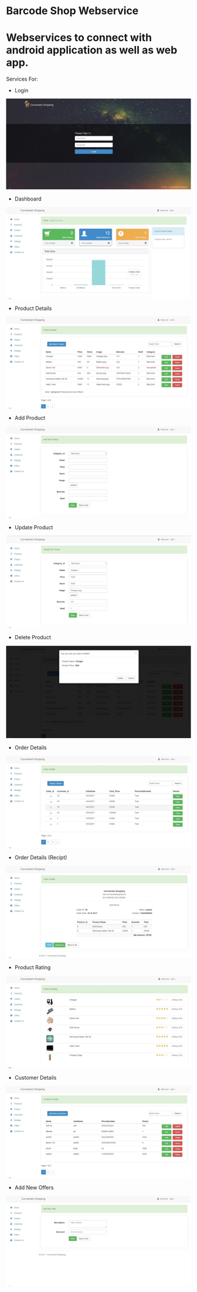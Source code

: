 # Barcode Shop Webservice
# Webservices to connect with android application as well as web app.

Services For:
- Login

![](https://raw.githubusercontent.com/AlishahWafi/Barcode-Shop-WebServices/master/1.jpg)

- Dashboard

![](https://raw.githubusercontent.com/AlishahWafi/Barcode-Shop-WebServices/master/2.jpg)

- Product Details

![](https://raw.githubusercontent.com/AlishahWafi/Barcode-Shop-WebServices/master/3.jpg)

- Add Product

![](https://raw.githubusercontent.com/AlishahWafi/Barcode-Shop-WebServices/master/4.jpg)

- Update Product

![](https://raw.githubusercontent.com/AlishahWafi/Barcode-Shop-WebServices/master/5.jpg)

- Delete Product

![](https://raw.githubusercontent.com/AlishahWafi/Barcode-Shop-WebServices/master/6.jpg)

- Order Details

![](https://raw.githubusercontent.com/AlishahWafi/Barcode-Shop-WebServices/master/7.jpg)

- Order Details (Recipt)

![](https://raw.githubusercontent.com/AlishahWafi/Barcode-Shop-WebServices/master/8.jpg)

- Product Rating

![](https://raw.githubusercontent.com/AlishahWafi/Barcode-Shop-WebServices/master/9.jpg)

- Customer Details

![](https://raw.githubusercontent.com/AlishahWafi/Barcode-Shop-WebServices/master/10.jpg)

- Add New Offers

![](https://raw.githubusercontent.com/AlishahWafi/Barcode-Shop-WebServices/master/11.jpg)
